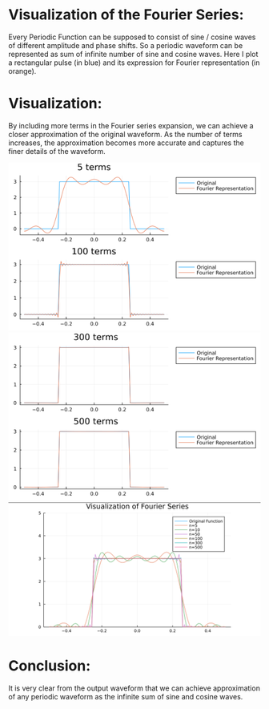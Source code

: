 # Visualization of the Fourier Series:
Every Periodic Function can be supposed to consist of sine / cosine waves of different amplitude and phase shifts.
So a periodic waveform can be represented as sum of infinite number of sine and cosine waves.
Here I plot a rectangular pulse (in blue) and its expression for Fourier representation (in orange).

# Visualization:
By including more terms in the Fourier series expansion, we can achieve a closer approximation of the original waveform. As the number of terms increases, the approximation becomes more accurate and captures the finer details of the waveform.

![For n = 5](/images/Fourier-5-50.png)
![For n = 300](/images/Fourier-300-500.png)
![For all](/images/all-plot.png)

# Conclusion:
It is very clear from the output waveform that we can achieve approximation of any periodic waveform as the infinite sum of sine and cosine waves.


